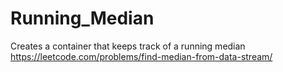# Running_Median
Creates a container that keeps track of a running median
https://leetcode.com/problems/find-median-from-data-stream/
